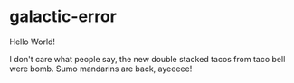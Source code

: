 # galactic-error

Hello World! 

I don't care what people say, the new double stacked tacos from taco bell were bomb. Sumo mandarins are back, ayeeeee!
